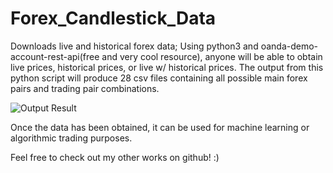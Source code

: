 # Forex_Candlestick_Data
Downloads live and historical forex data; 
 Using python3 and oanda-demo-account-rest-api(free and very cool resource), anyone will be able to obtain 
live prices, historical prices, or live w/ historical prices. The output from this python script will produce 28
csv files containing all possible main forex pairs and trading pair combinations.

![Output Result](https://raw.githubusercontent.com/RetributionByRevenue/Forex_Candlestick_Data/master/Final%20Result.png)

Once the data has been obtained, it can be used for machine learning or algorithmic trading purposes. 

Feel free to check out my other works on github! :)
